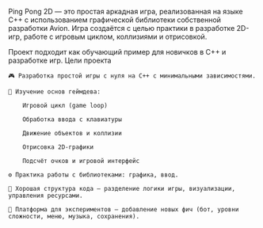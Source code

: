Ping Pong 2D — это простая аркадная игра, реализованная на языке C++ с использованием графической библиотеки собственной разработки Avion. Игра создаётся с целью практики в разработке 2D-игр, работе с игровым циклом, коллизиями и отрисовкой.

Проект подходит как обучающий пример для новичков в C++ и разработке игр.
Цели проекта

    🎮 Разработка простой игры с нуля на C++ с минимальными зависимостями.

    🧠 Изучение основ геймдева:

        Игровой цикл (game loop)

        Обработка ввода с клавиатуры

        Движение объектов и коллизии

        Отрисовка 2D-графики

        Подсчёт очков и игровой интерфейс

    ⚙️ Практика работы с библиотеками: графика, ввод.

    🧱 Хорошая структура кода — разделение логики игры, визуализации, управления ресурсами.

    🚀 Платформа для экспериментов — добавление новых фич (бот, уровни сложности, меню, музыка, сохранения).

